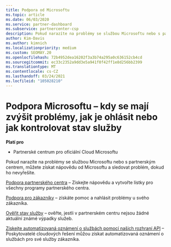```yaml
---
title: Podpora od Microsoftu
ms.topic: article
ms.date: 06/03/2020
ms.service: partner-dashboard
ms.subservice: partnercenter-csp
description: Pokud narazíte na problémy se službou Microsoftu nebo s partnerským centrem, můžete postoupit do Microsoftu a vyřešit problém, dokud ho nevyřešíte.
author: Kim-Davis
ms.author: kimnich
ms.localizationpriority: medium
ms.custom: SEOMAY.20
ms.openlocfilehash: 72b4952dea16202f3a3b74a295a0c636152cb4cd
ms.sourcegitcommit: ec33c2352a9dd3e5a941f0f42ff1e8d256bb2399
ms.translationtype: MT
ms.contentlocale: cs-CZ
ms.lasthandoff: 03/24/2021
ms.locfileid: "105028210"
---
```

# <a name="support-from-microsoft---when-to-escalate-issues-how-to-report-them-or-how-to-check-service-health"></a>Podpora Microsoftu – kdy se mají zvýšit problémy, jak je ohlásit nebo jak kontrolovat stav služby

**Platí pro**

- Partnerské centrum pro oficiální Cloud Microsoftu

Pokud narazíte na problémy se službou Microsoftu nebo s partnerským centrem, můžete získat nápovědu od Microsoftu a sledovat problém, dokud ho nevyřešíte.

[Podpora partnerského centra](report-problems-with-partner-center.md) – Získejte nápovědu a vytvořte lístky pro všechny programy partnerského centra.

[Podpora pro zákazníky](report-problems-on-behalf-of-a-customer.md) – získáte pomoc a nahlásit problémy u svého zákazníka.

[Ověřit stav služby](check-service-health.md) – ověřte, jestli v partnerském centru nejsou žádné aktuální známé výpadky služeb.

[Získejte automatizovaná oznámení o službách pomocí našich rozhraní API](get-automated-service-notifications-with-our-apis.md) – Poskytovatelé cloudových řešení můžou získat automatizovaná oznámení o službách pro své služby zákazníka.


 

 



